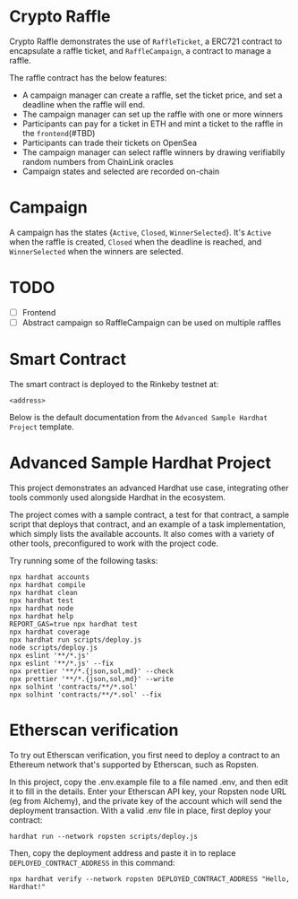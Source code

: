 # Crypto Raffle 

Crypto Raffle demonstrates the use of `RaffleTicket`, a ERC721 contract to encapsulate a raffle ticket, and `RaffleCampaign`, a contract to manage a raffle.

The raffle contract has the below features:
- A campaign manager can create a raffle, set the ticket price, and set a deadline when the raffle will end.
- The campaign manager can set up the raffle with one or more winners
- Participants can pay for a ticket in ETH and mint a ticket to the raffle in the `frontend`(#TBD)
- Participants can trade their tickets on OpenSea
- The campaign manager can select raffle winners by drawing verifiablly random numbers from ChainLink oracles
- Campaign states and selected are recorded on-chain
# Campaign 

A campaign has the states {`Active`, `Closed`, `WinnerSelected`}. It's `Active` when the raffle is created, `Closed` when the deadline is reached, and `WinnerSelected` when the winners are selected.

# TODO
  - [ ] Frontend
  - [ ] Abstract campaign so RaffleCampaign can be used on multiple raffles

# Smart Contract

The smart contract is deployed to the Rinkeby testnet at:

`<address>`




Below is the default documentation from the `Advanced Sample Hardhat Project` template.
# Advanced Sample Hardhat Project

This project demonstrates an advanced Hardhat use case, integrating other tools commonly used alongside Hardhat in the ecosystem.

The project comes with a sample contract, a test for that contract, a sample script that deploys that contract, and an example of a task implementation, which simply lists the available accounts. It also comes with a variety of other tools, preconfigured to work with the project code.

Try running some of the following tasks:

```shell
npx hardhat accounts
npx hardhat compile
npx hardhat clean
npx hardhat test
npx hardhat node
npx hardhat help
REPORT_GAS=true npx hardhat test
npx hardhat coverage
npx hardhat run scripts/deploy.js
node scripts/deploy.js
npx eslint '**/*.js'
npx eslint '**/*.js' --fix
npx prettier '**/*.{json,sol,md}' --check
npx prettier '**/*.{json,sol,md}' --write
npx solhint 'contracts/**/*.sol'
npx solhint 'contracts/**/*.sol' --fix
```

# Etherscan verification

To try out Etherscan verification, you first need to deploy a contract to an Ethereum network that's supported by Etherscan, such as Ropsten.

In this project, copy the .env.example file to a file named .env, and then edit it to fill in the details. Enter your Etherscan API key, your Ropsten node URL (eg from Alchemy), and the private key of the account which will send the deployment transaction. With a valid .env file in place, first deploy your contract:

```shell
hardhat run --network ropsten scripts/deploy.js
```

Then, copy the deployment address and paste it in to replace `DEPLOYED_CONTRACT_ADDRESS` in this command:

```shell
npx hardhat verify --network ropsten DEPLOYED_CONTRACT_ADDRESS "Hello, Hardhat!"
```
